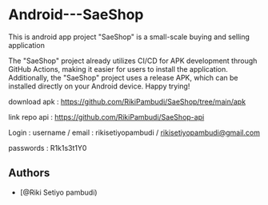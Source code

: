 # Android---SaeShop

This is android app project "SaeShop" is a small-scale buying and selling application

The "SaeShop" project already utilizes CI/CD for APK development through GitHub Actions, making it easier for users to install the application. Additionally, the "SaeShop" project uses a release APK, which can be installed directly on your Android device. Happy trying!


download apk : https://github.com/RikiPambudi/SaeShop/tree/main/apk

link repo api : https://github.com/RikiPambudi/SaeShop-api


Login :
username / email : rikisetiyopambudi / rikisetiyopambudi@gmail.com

passwords : R1k1s3t1Y0


## Authors

- [@Riki Setiyo pambudi)

